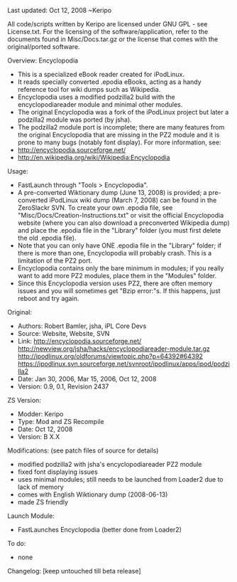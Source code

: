 Last updated: Oct 12, 2008
~Keripo

All code/scripts written by Keripo are licensed under
GNU GPL - see License.txt. For the licensing of the
software/application, refer to the documents found in
Misc/Docs.tar.gz or the license that comes with the
original/ported software.

Overview:
Encyclopodia
- This is a specialized eBook reader created for
  iPodLinux.
- It reads specially converted .epodia eBooks, acting as
  a handy reference tool for wiki dumps such as Wikipedia.
- Encyclopodia uses a modified podzilla2 build with
  the encyclopodiareader module and minimal other modules.
- The original Encyclopodia was a fork of the iPodLinux
  project but later a podzilla2 module was ported (by jsha).
- The podzilla2 module port is incomplete; there are
  many features from the original Encyclopodia that are
  missing in the PZ2 module and it is prone to many bugs
  (notably font display).
For more information, see:
- http://encyclopodia.sourceforge.net/
- http://en.wikipedia.org/wiki/Wikipedia:Encyclopodia

Usage:
- FastLaunch through "Tools > Encyclopodia".
- A pre-converted Wiktionary dump (June 13, 2008) is provided;
  a pre-converted iPodLinux wiki dump (March 7, 2008) can be
  found in the ZeroSlackr SVN. To create your own .epodia file,
  see "Misc/Docs/Creation-Instructions.txt" or visit the
  official Encyclopodia website (where you can also download a
  preconverted Wikipedia dump) and place the .epodia  file in
  the "Library" folder (you must first delete the old .epodia
  file).
- Note that you can only have ONE .epodia file in the
  "Library" folder; if there is more than one, Encyclopodia
  will probably crash. This is a limitation of the PZ2 port.
- Encyclopodia contains only the bare minimum in modules;
  if you really want to add more PZ2 modules, place them
  in the "Modules" folder.
- Since this Encyclopodia version uses PZ2, there are often
  memory issues and you will sometimes get "Bzip error:"s.
  If this happens, just reboot and try again.


Original:
- Authors: Robert Bamler, jsha, iPL Core Devs
- Source: Website, Website, SVN
- Link:
  http://encyclopodia.sourceforge.net/
  http://newview.org/jsha/hacks/encyclopodiareader-module.tar.gz
  http://ipodlinux.org/oldforums/viewtopic.php?p=64392#64392
  https://ipodlinux.svn.sourceforge.net/svnroot/ipodlinux/apps/ipod/podzilla2
- Date: Jan 30, 2006, Mar 15, 2006, Oct 12, 2008 
- Version: 0.9, 0.1, Revision 2437

ZS Version:
- Modder: Keripo
- Type: Mod and ZS Recompile
- Date: Oct 12, 2008
- Version: B X.X

Modifications:
(see patch files of source for details)
- modified podzilla2 with jsha's encyclopodiareader PZ2 module
- fixed font displaying issues
- uses minimal modules; still needs to be launched from
  Loader2 due to lack of memory
- comes with English Wiktionary dump (2008-06-13)
- made ZS friendly

Launch Module:
- FastLaunches Encyclopodia (better done from Loader2)

To do:
- none

Changelog:
[keep untouched till beta release]